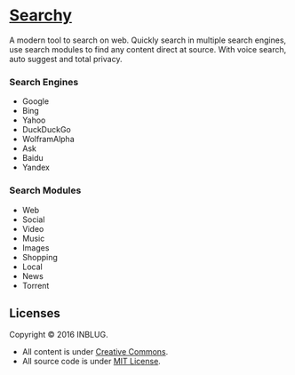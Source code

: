 # [Searchy](http://inblug.com/searchy)

A modern tool to search on web. Quickly search in multiple search engines, use search modules to find any content direct at source. With voice search, auto suggest and total privacy.

### Search Engines
* Google
* Bing
* Yahoo
* DuckDuckGo
* WolframAlpha
* Ask
* Baidu
* Yandex

### Search Modules
* Web
* Social
* Video
* Music
* Images
* Shopping
* Local
* News
* Torrent

## Licenses

Copyright © 2016 INBLUG. 

* All content is under  [Creative Commons](http://creativecommons.org/licenses/by-nc-sa/4.0/).
* All source code is under [MIT License](http://mit-license.org/).
